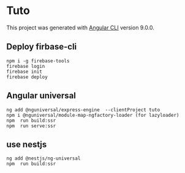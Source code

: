 # Tuto

This project was generated with [Angular CLI](https://github.com/angular/angular-cli) version 9.0.0.

## Deploy firbase-cli
 
 ```
npm i -g firebase-tools
firebase login
firebase init
firebase deploy
```

## Angular universal

```
ng add @nguniversal/express-engine  --clientProject tuto
npm i @nguniversal/module-map-ngfactory-loader (for lazyloader)
npm  run build:ssr
npm  run serve:ssr
```

## use nestjs
```
ng add @nestjs/ng-universal
npm  run build:ssr
```